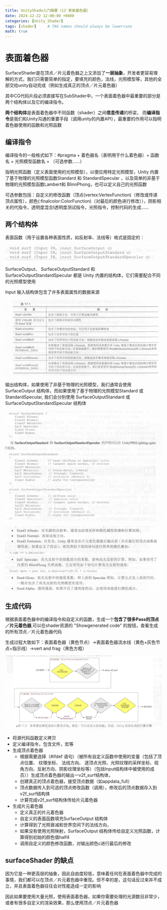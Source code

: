 ```yaml
---
title: UnityShade入门精要（13`表面着色器）
date: 2024-12-22 12:00:00 +0800
categories: [Unity_Shader]
tags: [shader]     # TAG names should always be lowercase
math: true
---
```

# 表面着色器

SurfaceShader是在顶点／片元着色器之上又添加了**一层抽象**，开发者更容易理解的方式，我们只需要简单的指定，要填充的颜色，法线，光照模型等，其他的全部交给unity自动完成（例如生成真正的顶点／片元着色器）

其中CG代码片段必须直接写在SubShader中，一个表面着色器中最重要的部分是两个结构体以及它的编译指令。

**两个结构体**是表面着色器中不同函数（shader）之间**信息传递**的桥梁， 而**编译指令**是我们和Unity沟通的重要手段（调用unity的内置API），最重要的作用可以指明着色器使用的函数和光照函数

## 编译指令

编译指令的一般格式如下：#pragma + 着色器名（表明用于什么着色器）+ 函数名 + 光照模型函数名 + （可选参数……）

指明光照函数（定义表面使用的光照模型），以便应用特定光照模型，Unity 内置了基于物理的光照模型函数Standard 和 StandardSpecular ，以及简单的非基于物理的光照模型函数Lambert和 BlinnPhong，也可以定义自己的光照函数

可选参数包括：自定义的修改函数（顶点(vertex:VertexFunction)（修改或传递顶点属性），颜色(:finalcolor:ColorFunction)（对最后的颜色进行修改）），阴影相关的代指令，透明度混合I透明度测试指令，光照指令，控制代码的生成……

## 两个结构体

表面函数（用于设置各种表面性质，如反射率、法线等）格式是固定的：

![1734932924762](/assets/img/blog/unityshader/表明函数格式.png)

SurfaceOutput、 SurfaceOutputStandard 和 SurfaceOutputStandardSpecular 都是 Unity 内置的结构体，它们需要配合不同的光照模型使用

Input 输入结构体包含了许多表面属性的数据来源

![1734932789619](/assets/img/blog/unityshader/Input数据.png)

输出结构体，如果使用了非基于物理的光照模型，我们通常会使用 SurfaceOutput 结构体，而如果使用了基于物理的光照模型Standard 或 StandardSpecular, 我们会分别使用 SurfaceOutputStandard 或 SurfaceOutputStandardSpecular 结构体

![1734932884562](/assets/img/blog/unityshader/表面输出结构体.png)

![1734932828273](/assets/img/blog/unityshader/输出结构体成员含义.png)

## 生成代码

根据表面着色器中的编译指令和自定义的函数，生成一个**包含了很多Pass的顶点／片元着色器**,可以在shader资源的 "Showgenerated code" 的按钮，查看生成的所有顶点／片元着色器代码

生成过程大致如下：表面着色器（黄色节点）->表面着色器流水线（黄色+灰色节点+指示线）->vert and frag（黑色方框）

![1734932964041](/assets/img/blog/unityshader/转换到vert和frag.png)

* 将源代码函数定义拷贝
* 定义编译指令，包含文件，宏等
* 生成顶点着色器
  * 根据需要选择（#ifdef 语句）（被所有自定义函数中使用的变量（包括了顶点位置、 纹理坐标、 法线方向、 逐顶点光照、光照纹理的采样坐标、视角方向、反射方向、阴影纹理坐标等）（包括Input结构体中被使用的成员））生成顶点着色器的输出一v2f_surf结构体，
  * 创建真正的顶点着色器，接受顶点数据（如appdata_full）
  * 顶点数据传入到可选的顶点修改函数（调用），修改后的顶点数据存入到v2f_surf结构体
  * 计算完成v2f_surf结构体传给片元着色器
* 生成片元着色器
  * 定义真正的片元着色器
  * 自定义的表面函数填充SurfaceOutput 结构体
  * 计算得到了光照衰减和世界空间下的法线方向，
  * 如果没有使用光照映射，SurfaceOutput 结构体传给自定义光照函数，计算得到初始的颜色值half4
  * 调用自定义的颜色修改函数，对输出颜色c进行最后的修改

## surfaceShader 的缺点

因为它是一种更高层的抽象，因此自由度较低，意味着任何在表面着色器中完成的事情，我们都可以在顶点／片元着色器中重现。但不幸的是，这句话反过来并不成立，并且表面着色器往往会对性能造成一定的影响

因此如果要使用大量光照，使用表面着色器，如果你需要处理的光源数目非常少，或者有很多自定义的渲染效果，那么使用顶点／片元着色器
